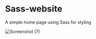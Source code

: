 # Sass-website
A simple home page using Sass for styling

![Screenshot (7)](https://user-images.githubusercontent.com/57246901/106082620-cdc07f00-60f9-11eb-92c6-bf3f5a65c569.png)
